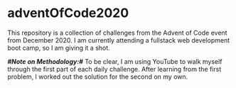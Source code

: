 # adventOfCode2020

This repository is a collection of challenges from the Advent of Code event from December 2020. I am currently attending a fullstack web development boot camp, so I am giving it a shot. 

***#Note on Methodology:#*** 
To be clear, I am using YouTube to walk myself through the first part of each daily challenge. After learning from the first problem, I worked out the solution for the second on my own.  